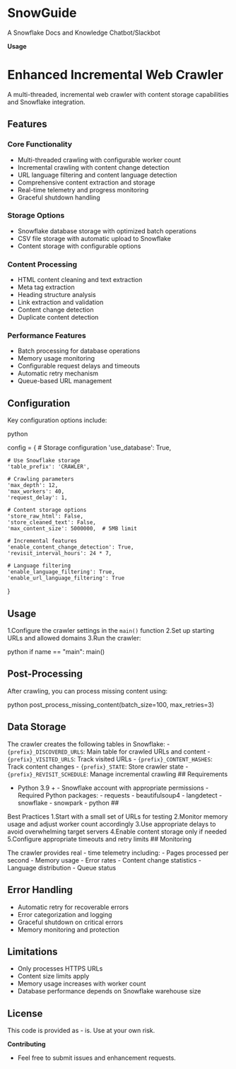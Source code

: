 # SnowGuide

A Snowflake Docs and Knowledge Chatbot/Slackbot

**Usage**

# Enhanced Incremental Web Crawler

A multi-threaded, incremental web crawler with content storage capabilities and Snowflake integration.

## Features

### Core Functionality
- Multi-threaded crawling with configurable worker count
- Incremental crawling with content change detection
- URL language filtering and content language detection
- Comprehensive content extraction and storage
- Real-time telemetry and progress monitoring
- Graceful shutdown handling

### Storage Options
- Snowflake database storage with optimized batch operations
- CSV file storage with automatic upload to Snowflake
- Content storage with configurable options

### Content Processing
- HTML content cleaning and text extraction
- Meta tag extraction
- Heading structure analysis
- Link extraction and validation
- Content change detection
- Duplicate content detection

### Performance Features
- Batch processing for database operations
- Memory usage monitoring
- Configurable request delays and timeouts
- Automatic retry mechanism
- Queue-based URL management

## Configuration

Key configuration options include:

python 

config = { 
	# Storage configuration 
	'use_database': True, 
	
	# Use Snowflake storage 
	'table_prefix': 'CRAWLER',
	
	# Crawling parameters
	'max_depth': 12,
	'max_workers': 40,
	'request_delay': 1,
	
	# Content storage options
	'store_raw_html': False,
	'store_cleaned_text': False,
	'max_content_size': 5000000,  # 5MB limit
	
	# Incremental features
	'enable_content_change_detection': True,
	'revisit_interval_hours': 24 * 7,
	
	# Language filtering
	'enable_language_filtering': True,
	'enable_url_language_filtering': True
 }


## Usage
1.Configure the crawler settings in the `main()` function 
2.Set up starting URLs and allowed domains 
3.Run the crawler:

python 
if name == "main": main()

## Post-Processing
After crawling, you can process missing content using:

python 
post_process_missing_content(batch_size=100, max_retries=3)


## Data Storage
The crawler creates the following tables in Snowflake: - `{prefix}_DISCOVERED_URLS`: Main table for crawled URLs
and content - `{prefix}_VISITED_URLS`: Track visited URLs - `{prefix}_CONTENT_HASHES`: Track content changes - `{prefix}_STATE`: Store crawler state - `{prefix}_REVISIT_SCHEDULE`: Manage incremental crawling ## Requirements
- Python 3.9 + - Snowflake account with appropriate permissions - Required Python packages: - requests - beautifulsoup4 - langdetect - snowflake - snowpark - python ##


Best Practices
1.Start with a small set of URLs for testing
2.Monitor memory usage and adjust worker count accordingly
3.Use appropriate delays to avoid overwhelming target servers
4.Enable content storage only if needed 
5.Configure appropriate timeouts and retry limits ## Monitoring 

The crawler provides real - time telemetry including: - Pages processed per second - Memory usage - Error rates - Content change statistics - Language distribution - Queue status 

## Error Handling
- Automatic retry for recoverable errors
- Error categorization and logging
- Graceful shutdown on critical errors
- Memory monitoring and protection

## Limitations 
- Only processes HTTPS URLs
- Content size limits apply
- Memory usage increases with worker count
- Database performance depends on Snowflake warehouse size


## License
This code is provided as - is. Use at your own risk.


**Contributing**
  - Feel free to submit issues and enhancement requests.

